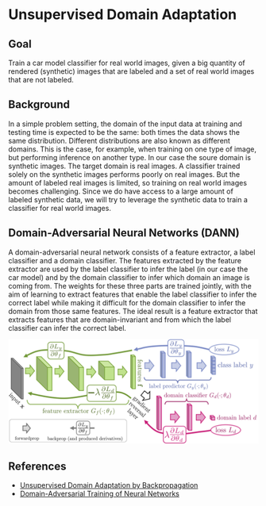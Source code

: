 # Unsupervised Domain Adaptation

## Goal
Train a car model classifier for real world images, given a big quantity of rendered (synthetic) images that are labeled and a set of real world images that are not labeled.

## Background
In a simple problem setting, the domain of the input data at training and testing time is expected to be the same: both times the data shows the same distribution. Different distributions are also known as different domains. This is the case, for example, when training on one type of image, but performing inference on another type. In our case the soure domain is synthetic images. The target domain is real images. A classifier trained solely on the synthetic images performs poorly on real images. But the amount of labeled real images is limited, so training on real world images becomes challenging. Since we do have access to a large amount of labeled synthetic data, we will try to leverage the synthetic data to train a classifier for real world images. 

## Domain-Adversarial Neural Networks (DANN)
A domain-adversarial neural network consists of a feature extractor, a label classifier and a domain classifier. The features extracted by the feature extractor are used by the label classifier to infer the label (in our case the car model) and by the domain classifier to infer which domain an image is coming from. The weights for these three parts are trained jointly, with the aim of learning to extract features that enable the label classifier to infer the correct label while making it difficult for the domain classifier to infer the domain from those same features. The ideal result is a feature extractor that extracts features that are domain-invariant and from which the label classifier can infer the correct label.

![](figures/dann-architecture.png)


## References
* [Unsupervised Domain Adaptation by Backpropagation](https://arxiv.org/abs/1409.7495)
* [Domain-Adversarial Training of Neural Networks](https://arxiv.org/abs/1505.07818)